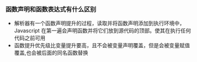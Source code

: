 ### 函数声明和函数表达式有什么区别

- 解析器有一个函数声明提升的过程，读取并将函数声明添加到执行环境中，Javascript 在第一遍会声明函数并将它们放到源代码的顶部。使其在执行任何代码之前可用
- 函数提升优先级比变量提升要高，且不会被变量声明覆盖，但是会被变量赋值覆盖,也会被后面的同名函数替换
